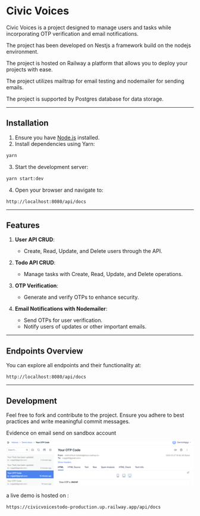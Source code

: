# Civic Voices

Civic Voices is a project designed to manage users and tasks while incorporating OTP verification and email notifications.

The project has been developed on Nestjs a framework build on the nodejs environment. 

The project is hosted on Railway a platform that allows you to deploy your projects with ease.

The project utilizes mailtrap for email testing and nodemailer for sending emails.

The project is supported by Postgres database for data storage.

---

## Installation

1. Ensure you have [Node.js](https://nodejs.org/) installed.
2. Install dependencies using Yarn:

```bash
yarn
```

3. Start the development server:

```bash
yarn start:dev
```

4. Open your browser and navigate to:

```
http://localhost:8080/api/docs
```

---

## Features

1. **User API CRUD**:
   - Create, Read, Update, and Delete users through the API.

2. **Todo API CRUD**:
   - Manage tasks with Create, Read, Update, and Delete operations.

3. **OTP Verification**:
   - Generate and verify OTPs to enhance security.

4. **Email Notifications with Nodemailer**:
   - Send OTPs for user verification.
   - Notify users of updates or other important emails.

---

## Endpoints Overview

You can explore all endpoints and their functionality at:

```
http://localhost:8080/api/docs
```

---

## Development

Feel free to fork and contribute to the project. Ensure you adhere to best practices and write meaningful commit messages.


Evidence on email send on sandbox account

![alt text](image.png)

a live demo is hosted on : 

```
https://civicvoicestodo-production.up.railway.app/api/docs
```